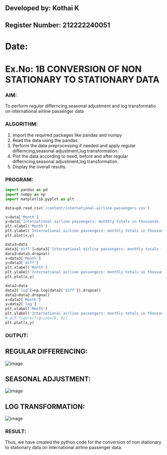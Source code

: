 ## Developed by: Kothai K
## Register Number: 212222240051
# Date: 

# Ex.No: 1B                     CONVERSION OF NON STATIONARY TO STATIONARY DATA

### AIM:
To perform regular differncing,seasonal adjustment and log transformatio on international airline passenger data
### ALGORITHM:
1. Import the required packages like pandas and numpy
2. Read the data using the pandas
3. Perform the data preprocessing if needed and apply regular differncing,seasonal adjustment,log transformation.
4. Plot the data according to need, before and after regular differncing,seasonal adjustment,log transformation.
5. Display the overall results.
### PROGRAM:
```python
import pandas as pd
import numpy as np
import matplotlib.pyplot as plt
```
```python
data=pd.read_csv('/content/international-airline-passengers.csv')
```
```python
x=data['Month']
y=data['International airline passengers: monthly totals in thousands. Jan 49 ? Dec 60']
plt.xlabel('Month')
plt.ylabel('International airline passengers: monthly totals in thousands.')
plt.plot(x,y)
```
```python
data3=data
data3['diff']=data3['International airline passengers: monthly totals in thousands. Jan 49 ? Dec 60'].diff(periods=1)
data3=data3.dropna()
x=data3['Month']
y=data3['diff']
plt.xlabel('Month')
plt.ylabel('International airline passengers: monthly totals in thousands.')
plt.plot(x,y)
```
```python
data2=data
data2['log']=np.log(data2['diff']).dropna()
data2=data2.dropna()
x=data2['Month']
y=data2['log']
plt.xlabel('Month')
plt.ylabel('International airline passengers: monthly totals in thousands.')
# plt.figure(figsize=(8, 6)) 
plt.plot(x,y)
```

### OUTPUT:

## REGULAR DIFFERENCING:
![image](https://github.com/user-attachments/assets/07b5b3b9-84cf-4bab-a724-cdab9659085e)

## SEASONAL ADJUSTMENT:
![image](https://github.com/user-attachments/assets/e859db81-321b-43ab-9507-159b6d951488)

## LOG TRANSFORMATION:
![image](https://github.com/user-attachments/assets/c49e2561-098f-4b1c-973a-d7012a487039)

### RESULT:
Thus, we have created the python code for the conversion of non stationary to stationary data on international airline passenger data.
